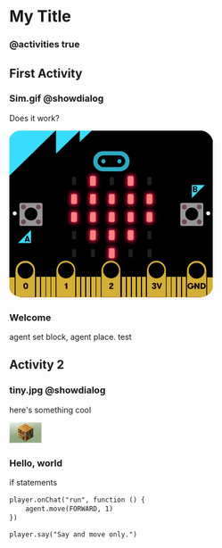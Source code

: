 # My Title

### @activities true

## First Activity

### Sim.gif @showdialog

Does it work?

![](https://raw.githubusercontent.com/xtopheryoungs/ourCodeArcade/main/docs/static/sim.gif)

### Welcome

agent set block, agent place. test 

## Activity 2

### tiny.jpg @showdialog

here's something cool

![](https://raw.githubusercontent.com/xtopheryoungs/ourCodeArcade/main/docs/static/tiny.jpg)

### Hello, world

if statements

```ghost
player.onChat("run", function () {
    agent.move(FORWARD, 1)
})
```
```template
player.say("Say and move only.")
```
